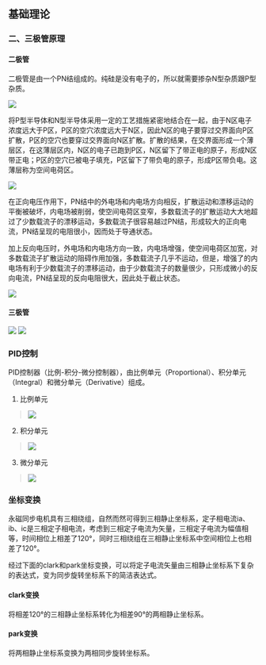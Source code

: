 ## 基础理论
### 二、三极管原理
#### 二极管
二极管是由一个PN结组成的。纯硅是没有电子的，所以就需要掺杂N型杂质跟P型杂质。

![](https://ddns.smpi.top:10000/md_attachments/Pasted%20image%2020220419095633.png)

将P型半导体和N型半导体采用一定的工艺措施紧密地结合在一起，由于N区电子浓度远大于P区，P区的空穴浓度远大于N区，因此N区的电子要穿过交界面向P区扩散，P区的空穴也要穿过交界面向N区扩散。扩散的结果，在交界面形成一个薄层区，在这薄层区内，N区的电子已跑到P区，N区留下了带正电的原子，形成N区带正电；P区的空穴已被电子填充，P区留下了带负电的原子，形成P区带负电。这薄层称为空间电荷区。

![](https://ddns.smpi.top:10000/md_attachments/Pasted%20image%2020220419100231.png)

在正向电压作用下，PN结中的外电场和内电场方向相反，扩散运动和漂移运动的平衡被破坏，内电场被削弱，使空间电荷区变窄，多数载流子的扩散运动大大地超过了少数载流子的漂移运动，多数载流子很容易越过PN结，形成较大的正向电流，PN结呈现的电阻很小，因而处于导通状态。

加上反向电压时，外电场和内电场方向一致，内电场增强，使空间电荷区加宽，对多数载流子扩散运动的阻碍作用加强，多数载流子几乎不运动，但是，增强了的内电场有利于少数载流子的漂移运动，由于少数载流子的数量很少，只形成微小的反向电流，PN结呈现的反向电阻很大，因此处于截止状态。

![](https://ddns.smpi.top:10000/md_attachments/Pasted%20image%2020220419100316.png)

#### 三极管
![](https://ddns.smpi.top:10000/md_attachments/Pasted%20image%2020220419101107.png)
![](https://ddns.smpi.top:10000/md_attachments/Pasted%20image%2020220419101236.png)

### PID控制
PID控制器（比例-积分-微分控制器），由比例单元（Proportional）、积分单元（Integral）和微分单元（Derivative）组成。

1. 比例单元
> ![](https://ddns.smpi.top:10000/md_attachments/Pasted%20image%2020220422152513.png)
2. 积分单元
> ![](https://ddns.smpi.top:10000/md_attachments/Pasted%20image%2020220422152831.png)
3. 微分单元
> ![](https://ddns.smpi.top:10000/md_attachments/Pasted%20image%2020220422152900.png)

### 坐标变换
永磁同步电机具有三相绕组，自然而然可得到三相静止坐标系，定子相电流ia、ib、ic是三相定子相电流，考虑到三相定子电流为矢量，三相定子电流为幅值相等，时间相位上相差了120°，同时三相绕组在三相静止坐标系中空间相位上也相差了120°。

经过下面的clark和park坐标变换，可以将定子电流矢量由三相静止坐标系下复杂的表达式，变为同步旋转坐标系下的简洁表达式。

#### clark变换
将相差120°的三相静止坐标系转化为相差90°的两相静止坐标系。

#### park变换
将两相静止坐标系变换为两相同步旋转坐标系。
